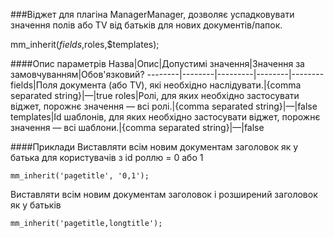 ###Віджет для плагіна ManagerManager, дозволяє успадковувати значення полів або TV від батьків для нових документів/папок.

mm_inherit($fields,$roles,$templates);

####Опис параметрів
Назва|Опис|Допустимі значення|Значення за замовчуванням|Обов'язковий?
--------|--------|---------|--------|--------
fields|Поля документа (або TV), які необхідно наслідувати.|{comma separated string}|—|true
roles|Ролі, для яких необхідно застосувати віджет, порожнє значення — всі ролі.|{comma separated string}|—|false
templates|Id шаблонів, для яких необхідно застосувати віджет, порожнє значення — всі шаблони.|{comma separated string}|—|false

####Приклади
Виставляти всім новим документам заголовок як у батька для користувачів з id роллю = 0 або 1
	
	mm_inherit('pagetitle', '0,1');

Виставляти всім новим документам заголовок і розширений заголовок як у батьків
	
	mm_inherit('pagetitle,longtitle');
